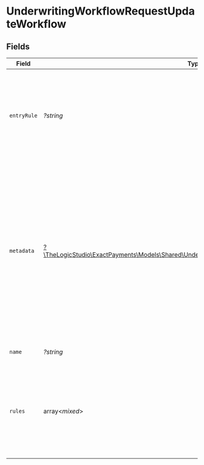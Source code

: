 # UnderwritingWorkflowRequestUpdateWorkflow


## Fields

| Field                                                                                                                                                                                                                                                                     | Type                                                                                                                                                                                                                                                                      | Required                                                                                                                                                                                                                                                                  | Description                                                                                                                                                                                                                                                               | Example                                                                                                                                                                                                                                                                   |
| ------------------------------------------------------------------------------------------------------------------------------------------------------------------------------------------------------------------------------------------------------------------------- | ------------------------------------------------------------------------------------------------------------------------------------------------------------------------------------------------------------------------------------------------------------------------- | ------------------------------------------------------------------------------------------------------------------------------------------------------------------------------------------------------------------------------------------------------------------------- | ------------------------------------------------------------------------------------------------------------------------------------------------------------------------------------------------------------------------------------------------------------------------- | ------------------------------------------------------------------------------------------------------------------------------------------------------------------------------------------------------------------------------------------------------------------------- |
| `entryRule`                                                                                                                                                                                                                                                               | *?string*                                                                                                                                                                                                                                                                 | :heavy_minus_sign:                                                                                                                                                                                                                                                        | The name of the entry rule in the ruleset of this Underwriting Workflow to start evaluating the Onboarding Application.                                                                                                                                                   | Know Your Customer Check                                                                                                                                                                                                                                                  |
| `metadata`                                                                                                                                                                                                                                                                | [?\TheLogicStudio\ExactPayments\Models\Shared\UnderwritingWorkflowRequestUpdateWorkflowMetadata](../../models/shared/UnderwritingWorkflowRequestUpdateWorkflowMetadata.md)                                                                                                | :heavy_minus_sign:                                                                                                                                                                                                                                                        | Extra information related to a Workflow. It is usually used for display purposes on the web application and not applicable to API users. This data can be used to construct the visual view of the workflow using [React Flow](https://reactflow.dev/) component library. |                                                                                                                                                                                                                                                                           |
| `name`                                                                                                                                                                                                                                                                    | *?string*                                                                                                                                                                                                                                                                 | :heavy_minus_sign:                                                                                                                                                                                                                                                        | The name of the Workflow.                                                                                                                                                                                                                                                 | Main Workflow                                                                                                                                                                                                                                                             |
| `rules`                                                                                                                                                                                                                                                                   | array<*mixed*>                                                                                                                                                                                                                                                            | :heavy_minus_sign:                                                                                                                                                                                                                                                        | The list of rules available for the Underwriting Workflow process that can be used to evaluate the Onboarding Application.                                                                                                                                                | [object Object],[object Object],[object Object],[object Object],[object Object]                                                                                                                                                                                           |